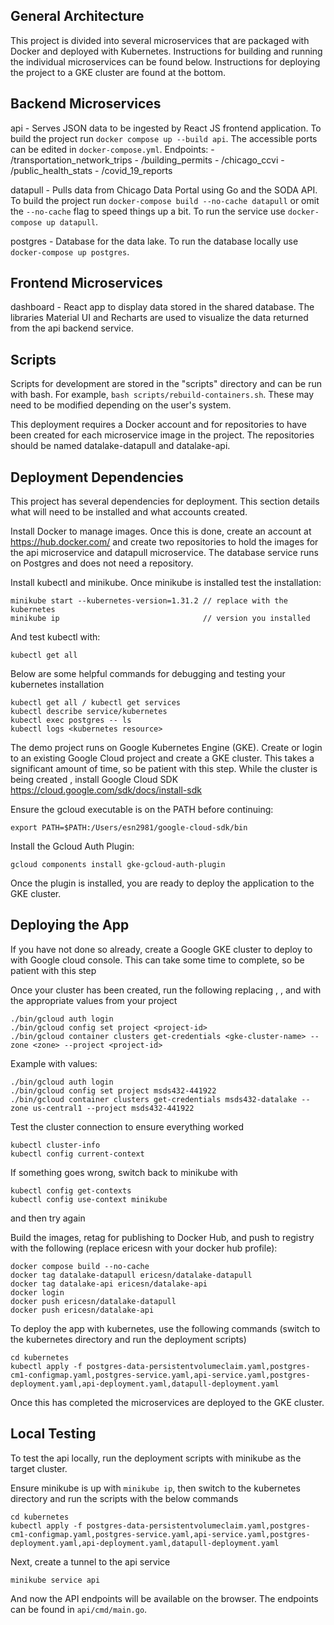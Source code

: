 General Architecture
---
This project is divided into several microservices that are packaged with Docker
and deployed with Kubernetes. Instructions for building and running the
individual microservices can be found below. Instructions for deploying the
project to a GKE cluster are found at the bottom.

Backend Microservices
---
api - Serves JSON data to be ingested by React JS frontend application. To build
    the project run `docker compose up --build api`. The accessible ports can
    be edited in `docker-compose.yml`.
    Endpoints:
    - /transportation_network_trips
    - /building_permits
    - /chicago_ccvi
    - /public_health_stats
    - /covid_19_reports

datapull - Pulls data from Chicago Data Portal using Go and the SODA API. To
    build the project run `docker-compose build --no-cache datapull` or omit the
    `--no-cache` flag to speed things up a bit. To run the service use
    `docker-compose up datapull`.

postgres - Database for the data lake. To run the database locally use
    `docker-compose up postgres`.

Frontend Microservices
---
dashboard - React app to display data stored in the shared database. The 
libraries Material UI and Recharts are used to visualize the data returned from
the api backend service.

Scripts
---
Scripts for development are stored in the "scripts" directory and can be run
with bash. For example, `bash scripts/rebuild-containers.sh`. These may need to
be modified depending on the user's system.

This deployment requires a Docker account and for repositories to have been
created for each microservice image in the project. The repositories should be
named datalake-datapull and datalake-api.

Deployment Dependencies
---
This project has several dependencies for deployment. This section details what
will need to be installed and what accounts created.

Install Docker to manage images. Once this is done, create an account at
https://hub.docker.com/ and create two repositories to hold the images for the
api microservice and datapull microservice. The database service runs on
Postgres and does not need a repository.

Install kubectl and minikube. Once minikube is installed test the installation:
```
minikube start --kubernetes-version=1.31.2 // replace with the kubernetes
minikube ip                                // version you installed
```

And test kubectl with:
```
kubectl get all
```

Below are some helpful commands for debugging and testing your kubernetes
installation
```
kubectl get all / kubectl get services
kubectl describe service/kubernetes
kubectl exec postgres -- ls
kubectl logs <kubernetes resource>
```

The demo project runs on Google Kubernetes Engine (GKE). Create or login to an
existing Google Cloud project and create a GKE cluster. This takes a significant
amount of time, so be patient with this step. While the cluster is being created
, install Google Cloud SDK https://cloud.google.com/sdk/docs/install-sdk

Ensure the gcloud executable is on the PATH before continuing:
```
export PATH=$PATH:/Users/esn2981/google-cloud-sdk/bin
```

Install the Gcloud Auth Plugin:
```
gcloud components install gke-gcloud-auth-plugin
```

Once the plugin is installed, you are ready to deploy the application to the
GKE cluster.

Deploying the App
---
If you have not done so already, create a Google GKE cluster to deploy to with
Google cloud console. This can take some time to complete, so be patient with
this step

Once your cluster has been created, run the following replacing <project-id>,
<region>, and <gke-cluster-name> with the appropriate values from your project
```
./bin/gcloud auth login
./bin/gcloud config set project <project-id>
./bin/gcloud container clusters get-credentials <gke-cluster-name> --zone <zone> --project <project-id>
```

Example with values:
```
./bin/gcloud auth login
./bin/gcloud config set project msds432-441922
./bin/gcloud container clusters get-credentials msds432-datalake --zone us-central1 --project msds432-441922
```

Test the cluster connection to ensure everything worked
```
kubectl cluster-info
kubectl config current-context
```

If something goes wrong, switch back to minikube with
```
kubectl config get-contexts
kubectl config use-context minikube
```
and then try again

Build the images, retag for publishing to Docker Hub, and push to registry with
the following (replace ericesn with your docker hub profile):
```
docker compose build --no-cache
docker tag datalake-datapull ericesn/datalake-datapull
docker tag datalake-api ericesn/datalake-api
docker login
docker push ericesn/datalake-datapull
docker push ericesn/datalake-api
```

To deploy the app with kubernetes, use the following commands (switch to the
kubernetes directory and run the deployment scripts)
```
cd kubernetes
kubectl apply -f postgres-data-persistentvolumeclaim.yaml,postgres-cm1-configmap.yaml,postgres-service.yaml,api-service.yaml,postgres-deployment.yaml,api-deployment.yaml,datapull-deployment.yaml
```

Once this has completed the microservices are deployed to the GKE cluster.

Local Testing
---
To test the api locally, run the deployment scripts with minikube as the target
cluster.

Ensure minikube is up with `minikube ip`, then switch to the kubernetes
directory and run the scripts with the below commands
```
cd kubernetes
kubectl apply -f postgres-data-persistentvolumeclaim.yaml,postgres-cm1-configmap.yaml,postgres-service.yaml,api-service.yaml,postgres-deployment.yaml,api-deployment.yaml,datapull-deployment.yaml
```

Next, create a tunnel to the api service
```
minikube service api
```

And now the API endpoints will be available on the browser. The endpoints can be
found in `api/cmd/main.go`.
